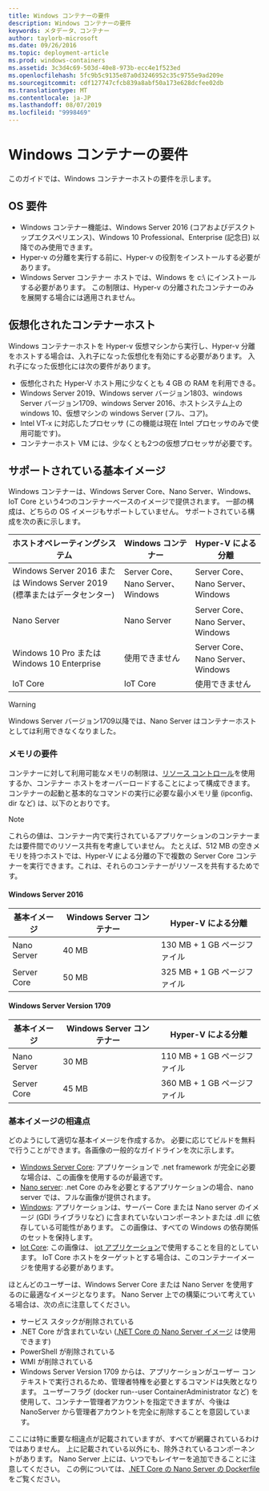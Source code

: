 ```yaml
---
title: Windows コンテナーの要件
description: Windows コンテナーの要件
keywords: メタデータ、コンテナー
author: taylorb-microsoft
ms.date: 09/26/2016
ms.topic: deployment-article
ms.prod: windows-containers
ms.assetid: 3c3d4c69-503d-40e8-973b-ecc4e1f523ed
ms.openlocfilehash: 5fc9b5c9135e87a0d3246952c35c9755e9ad209e
ms.sourcegitcommit: cdf127747cfcb839a8abf50a173e628dcfee02db
ms.translationtype: MT
ms.contentlocale: ja-JP
ms.lasthandoff: 08/07/2019
ms.locfileid: "9998469"
---
```

# <a name="windows-container-requirements"></a>Windows コンテナーの要件

このガイドでは、Windows コンテナーホストの要件を示します。

## <a name="os-requirements"></a>OS 要件

- Windows コンテナー機能は、Windows Server 2016 (コアおよびデスクトップエクスペリエンス)、Windows 10 Professional、Enterprise (記念日) 以降でのみ使用できます。
- Hyper-v の分離を実行する前に、Hyper-v の役割をインストールする必要があります。
- Windows Server コンテナー ホストでは、Windows を c:\ にインストールする必要があります。 この制限は、Hyper-v の分離されたコンテナーのみを展開する場合には適用されません。

## <a name="virtualized-container-hosts"></a>仮想化されたコンテナーホスト

Windows コンテナーホストを Hyper-v 仮想マシンから実行し、Hyper-v 分離をホストする場合は、入れ子になった仮想化を有効にする必要があります。 入れ子になった仮想化には次の要件があります。

- 仮想化された Hyper-V ホスト用に少なくとも 4 GB の RAM を利用できる。
- Windows Server 2019、Windows server バージョン1803、windows Server バージョン1709、windows Server 2016、ホストシステム上の windows 10、仮想マシンの windows Server (フル、コア)。
- Intel VT-x に対応したプロセッサ (この機能は現在 Intel プロセッサのみで使用可能です)。
- コンテナーホスト VM には、少なくとも2つの仮想プロセッサが必要です。

## <a name="supported-base-images"></a>サポートされている基本イメージ

Windows コンテナーは、Windows Server Core、Nano Server、Windows、IoT Core という4つのコンテナーベースのイメージで提供されます。 一部の構成は、どちらの OS イメージもサポートしていません。 サポートされている構成を次の表に示します。

|ホストオペレーティングシステム|Windows コンテナー|Hyper-V による分離|
|---------------------|-----------------|-----------------|
|Windows Server 2016 または Windows Server 2019 (標準またはデータセンター)|Server Core、Nano Server、Windows|Server Core、Nano Server、Windows|
|Nano Server|Nano Server|Server Core、Nano Server、Windows|
|Windows 10 Pro または Windows 10 Enterprise|使用できません|Server Core、Nano Server、Windows|
|IoT Core|IoT Core|使用できません|

> [!WARNING]  
> Windows Server バージョン1709以降では、Nano Server はコンテナーホストとしては利用できなくなりました。

### <a name="memory-requirements"></a>メモリの要件

コンテナーに対して利用可能なメモリの制限は、[リソース コントロール](https://docs.microsoft.com/virtualization/windowscontainers/manage-containers/resource-controls)を使用するか、コンテナー ホストをオーバーロードすることによって構成できます。  コンテナーの起動と基本的なコマンドの実行に必要な最小メモリ量 (ipconfig、dir など) は、以下のとおりです。

>[!NOTE]
>これらの値は、コンテナー内で実行されているアプリケーションのコンテナーまたは要件間でのリソース共有を考慮していません。  たとえば、512 MB の空きメモリを持つホストでは、Hyper-V による分離の下で複数の Server Core コンテナーを実行できます。これは、それらのコンテナーがリソースを共有するためです。

#### <a name="windows-server-2016"></a>Windows Server 2016

| 基本イメージ  | Windows Server コンテナー | Hyper-V による分離    |
| ----------- | ------------------------ | -------------------- |
| Nano Server | 40 MB                     | 130 MB + 1 GB ページファイル |
| Server Core | 50 MB                     | 325 MB + 1 GB ページファイル |

#### <a name="windows-server-version-1709"></a>Windows Server Version 1709

| 基本イメージ  | Windows Server コンテナー | Hyper-V による分離    |
| ----------- | ------------------------ | -------------------- |
| Nano Server | 30 MB                     | 110 MB + 1 GB ページファイル |
| Server Core | 45 MB                     | 360 MB + 1 GB ページファイル |

### <a name="base-image-differences"></a>基本イメージの相違点

どのようにして適切な基本イメージを作成するか。 必要に応じてビルドを無料で行うことができます。各画像の一般的なガイドラインを次に示します。

- [Windows Server Core](https://hub.docker.com/_/microsoft-windows-servercore): アプリケーションで .net framework が完全に必要な場合は、この画像を使用するのが最適です。
- [Nano server](https://hub.docker.com/_/microsoft-windows-nanoserver): .net Core のみを必要とするアプリケーションの場合、nano server では、フルな画像が提供されます。
- [Windows](https://hub.docker.com/_/microsoft-windowsfamily-windows): アプリケーションは、サーバー Core または Nano server のイメージ (GDI ライブラリなど) に含まれていないコンポーネントまたは .dll に依存している可能性があります。 この画像は、すべての Windows の依存関係のセットを保持します。
- [Iot Core](https://hub.docker.com/_/microsoft-windows-iotcore): この画像は、 [iot アプリケーション](https://developer.microsoft.com/windows/iot)で使用することを目的としています。 IoT Core ホストをターゲットとする場合は、このコンテナーイメージを使用する必要があります。

ほとんどのユーザーは、Windows Server Core または Nano Server を使用するのに最適なイメージとなります。 Nano Server 上での構築について考えている場合は、次の点に注意してください。

- サービス スタックが削除されている
- .NET Core が含まれていない ([.NET Core の Nano Server イメージ](https://hub.docker.com/r/microsoft/dotnet/) は使用できます)
- PowerShell が削除されている
- WMI が削除されている
- Windows Server Version 1709 からは、アプリケーションがユーザー コンテキストで実行されるため、管理者特権を必要とするコマンドは失敗となります。 ユーザーフラグ (docker run--user ContainerAdministrator など) を使用して、コンテナー管理者アカウントを指定できますが、今後は NanoServer から管理者アカウントを完全に削除することを意図しています。

ここには特に重要な相違点が記載されていますが、すべてが網羅されているわけではありません。 上に記載されている以外にも、除外されているコンポーネントがあります。 Nano Server 上には、いつでもレイヤーを追加できることに注意してください。 この例については、[.NET Core の Nano Server の Dockerfile](https://github.com/dotnet/dotnet-docker/blob/master/2.1/sdk/nanoserver-1803/amd64/Dockerfile) をご覧ください。